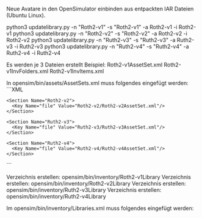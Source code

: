 Neue Avatare in den OpenSimulator einbinden aus entpackten IAR Dateien (Ubuntu Linux).

python3 updatelibrary.py -n "Roth2-v1" -s "Roth2-v1" -a Roth2-v1 -i Roth2-v1
python3 updatelibrary.py -n "Roth2-v2" -s "Roth2-v2" -a Roth2-v2 -i Roth2-v2
python3 updatelibrary.py -n "Ruth2-v3" -s "Ruth2-v3" -a Ruth2-v3 -i Ruth2-v3
python3 updatelibrary.py -n "Ruth2-v4" -s "Ruth2-v4" -a Ruth2-v4 -i Ruth2-v4

Es werden je 3 Dateien erstellt Beispiel:
Roth2-v1AssetSet.xml
Roth2-v1InvFolders.xml
Roth2-v1InvItems.xml

In opensim/bin/assets/AssetSets.xml muss folgendes eingefügt werden:
´´´XML
  <Section Name="Roth2-v1">
    <Key Name="file" Value="Roth2-v1/Roth2-v1AssetSet.xml"/>
	</Section>

	<Section Name="Roth2-v2">
	  <Key Name="file" Value="Roth2-v2/Roth2-v2AssetSet.xml"/>
	</Section>

	<Section Name="Ruth2-v3">
	  <Key Name="file" Value="Ruth2-v3/Ruth2-v3AssetSet.xml"/>
	</Section>

	<Section Name="Ruth2-v4">
	  <Key Name="file" Value="Ruth2-v4/Ruth2-v4AssetSet.xml"/>
	</Section>
 
</Nini>
´´´
	
Verzeichnis erstellen: opensim/bin/inventory/Roth2-v1Library
Verzeichnis erstellen: opensim/bin/inventory/Roth2-v2Library
Verzeichnis erstellen: opensim/bin/inventory/Ruth2-v3Library
Verzeichnis erstellen: opensim/bin/inventory/Ruth2-v4Library
	
Im opensim/bin/inventory/Libraries.xml muss folgendes eingefügt werden:

  <Section Name="Roth2-v1 Library">
    <Key Name="foldersFile" Value="Roth2-v1Library/Roth2-v1InvFolders.xml"/>
    <Key Name="itemsFile" Value="Roth2-v1Library/Roth2-v1InvItems.xml"/>
  </Section>
  
  <Section Name="Roth2-v2 Library">
    <Key Name="foldersFile" Value="Roth2-v2Library/Roth2-v2InvFolders.xml"/>
    <Key Name="itemsFile" Value="Roth2-v2Library/Roth2-v2InvItems.xml"/>
  </Section>
  
  <Section Name="Ruth2-v3 Library">
    <Key Name="foldersFile" Value="Ruth2-v3Library/Ruth2-v3InvFolders.xml"/>
    <Key Name="itemsFile" Value="Ruth2-v3Library/Ruth2-v3InvItems.xml"/>
  </Section>
  
  <Section Name="Ruth2-v4 Library">
    <Key Name="foldersFile" Value="Ruth2-v4Library/Ruth2-v4InvFolders.xml"/>
    <Key Name="itemsFile" Value="Ruth2-v4Library/Ruth2-v4InvItems.xml"/>
  </Section>
